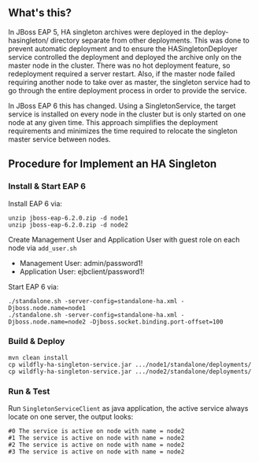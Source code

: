 What's this?
------------

In JBoss EAP 5, HA singleton archives were deployed in the deploy-hasingleton/ directory separate from other deployments. This was done to prevent automatic deployment and to ensure the HASingletonDeployer service controlled the deployment and deployed the archive only on the master node in the cluster. There was no hot deployment feature, so redeployment required a server restart. Also, if the master node failed requiring another node to take over as master, the singleton service had to go through the entire deployment process in order to provide the service.

In JBoss EAP 6 this has changed. Using a SingletonService, the target service is installed on every node in the cluster but is only started on one node at any given time. This approach simplifies the deployment requirements and minimizes the time required to relocate the singleton master service between nodes.

Procedure for Implement an HA Singleton
---------------------------------------

### Install & Start EAP 6

Install EAP 6 via:

~~~
unzip jboss-eap-6.2.0.zip -d node1
unzip jboss-eap-6.2.0.zip -d node2
~~~

Create Management User and Application User with guest role on each node via `add_user.sh`

* Management User: admin/password1!
* Application User: ejbclient/password1!

Start EAP 6 via:

~~~
./standalone.sh -server-config=standalone-ha.xml -Djboss.node.name=node1
./standalone.sh -server-config=standalone-ha.xml -Djboss.node.name=node2 -Djboss.socket.binding.port-offset=100
~~~

### Build & Deploy

~~~
mvn clean install
cp wildfly-ha-singleton-service.jar .../node1/standalone/deployments/
cp wildfly-ha-singleton-service.jar .../node2/standalone/deployments/
~~~

### Run & Test

Run `SingletonServiceClient` as java application, the active service always locate on one server, the output looks:

~~~
#0 The service is active on node with name = node2
#1 The service is active on node with name = node2
#2 The service is active on node with name = node2
#3 The service is active on node with name = node2
~~~

